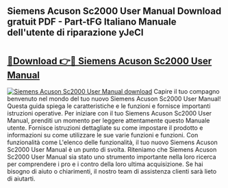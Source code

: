 ## Siemens Acuson Sc2000 User Manual Download gratuit PDF - Part-tFG Italiano Manuale dell'utente di riparazione yJeCI

# <h2><a href="http://dfh33lp.blite.top/?on=Siemens+Acuson+Sc2000+User+Manual">🔗Download 👉🔴 Siemens Acuson Sc2000 User Manual</a></h2>

[![Siemens Acuson Sc2000 User Manual download](https://i.imgur.com/lujVjoI.png)](http://dfh33lp.blite.top/?on=Siemens+Acuson+Sc2000+User+Manual)
Capire il tuo compagno benvenuto nel mondo del tuo nuovo Siemens Acuson Sc2000 User Manual! Questa guida spiega le caratteristiche e le funzioni e fornisce importanti istruzioni operative. Per iniziare con il tuo Siemens Acuson Sc2000 User Manual, prenditi un momento per leggere attentamente questo Manuale utente. Fornisce istruzioni dettagliate su come impostare il prodotto e informazioni su come utilizzare le sue varie funzioni e funzioni. Con funzionalità come L'elenco delle funzionalità, il tuo nuovo Siemens Acuson Sc2000 User Manual è un punto di svolta. Riteniamo che Siemens Acuson Sc2000 User Manual sia stato uno strumento importante nella loro ricerca per comprendere i pro e i contro della loro ultima acquisizione. Se hai bisogno di aiuto o chiarimenti, il nostro team di assistenza clienti sarà lieto di aiutarti.
